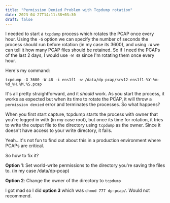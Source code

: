 ```yaml
---
title: "Permission Denied Problem with Tcpdump rotation"
date: 2023-04-27T14:11:38+03:30
draft: false
---
```


I needed to start a `tcpdump` process which rotates the PCAP once every hour. Using the `-G` option we can specify the number of seconds the process should run before rotation (in my case its 3600), and using `-W` we can tell it how many PCAP files should be retained. So if I need the PCAPs of the last 2 days, I would use `-W 48` since I'm rotating them once every hour.

Here's my command:

```
tcpdump -G 3600 -W 48 -i ens1f1 -w /data/dp-pcap/srv12-ens1f1-%Y-%m-%d_%H.%M.%S.pcap
```

It's all pretty straightforward, and it *should* work. As you start the process, it works as expected but when its time to rotate the PCAP, it will throw a `permission denied` error and terminates the processes. So what happens?

When you first start capture, tcpdump starts the process with owner that you're logged in with (in my case root), but once its time for rotation, it tries to write the output file to the directory using `tcpdump` as the owner. Since it doesn't have access to your write directory, it fails.

Yeah...it's not fun to find out about this in a production environment where PCAPs are critical. 

So how to fix it? 

**Option 1**: Set world-write permissions to the directory you're saving the files to. (in my case /data/dp-pcap)

**Option 2**: Change the owner of the directory to `tcpdump`

I got mad so I did **option 3** which was `chmod 777 dp-pcap/`. Would not recommend.


